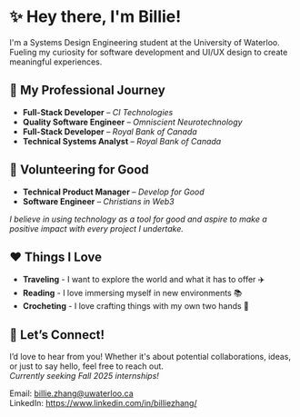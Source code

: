 <h1>✨ Hey there, I'm Billie! </h1>

<p>
    I'm a Systems Design Engineering student at the University of Waterloo. <br>
    Fueling my curiosity for software development and UI/UX design to create meaningful experiences.
</p>

## 💼 My Professional Journey

- **Full-Stack Developer** – *CI Technologies*  
- **Quality Software Engineer** – *Omniscient Neurotechnology*  
- **Full-Stack Developer** – *Royal Bank of Canada*  
- **Technical Systems Analyst** – *Royal Bank of Canada*  

## 🤝 Volunteering for Good

- **Technical Product Manager** – *Develop for Good*  
- **Software Engineer** – *Christians in Web3*  

 *I believe in using technology as a tool for good and aspire to make a positive impact with every project I undertake.*

## ❤️ Things I Love

- **Traveling** - I want to explore the world and what it has to offer  ✈️  
- **Reading** - I love immersing myself in new environments 📚  
- **Crocheting** - I love crafting things with my own two hands  🧶

## 💌 Let’s Connect!

I’d love to hear from you! Whether it's about potential collaborations, ideas, or just to say hello, feel free to reach out. <br>
*Currently seeking Fall 2025 internships!*

<p >
   Email: <a href="mailto:billie.zhang@uwaterloo.ca">billie.zhang@uwaterloo.ca</a>  <br>
 LinkedIn: <a href="https://www.linkedin.com/in/billiezhang/" target="_blank">https://www.linkedin.com/in/billiezhang/</a>
</p>
